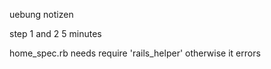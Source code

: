 uebung notizen

step 1 and 2 5 minutes



home_spec.rb needs
	require 'rails_helper'
otherwise it errors